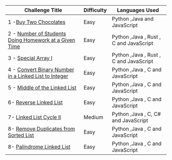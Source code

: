 | Challenge Title                                                                            | Difficulty | Languages Used                         |
| ------------------------------------------------------------------------------------------ | ---------- | -------------------------------------- |
| 1 -[Buy Two Chocolates](https://leetcode.com/problems/buy-two-chocolates/description/)   | Easy       | Python ,Java and JavaScript    |
| 2 - [Number of Students Doing Homework at a Given Time](https://leetcode.com/problems/number-of-students-doing-homework-at-a-given-time/description/) | Easy | Python ,Java , Rust , C and JavaScript |
| 3 - [Special Array I](https://leetcode.com/problems/special-array-i/description/) | Easy | Python ,Java , Rust , C and JavaScript |
|4 - [Convert Binary Number in a Linked List to Integer](https://leetcode.com/problems/convert-binary-number-in-a-linked-list-to-integer/description/) | Easy | Python ,Java  , C and JavaScript |
|5 - [Middle of the Linked List](https://leetcode.com/problems/middle-of-the-linked-list/description/) | Easy | Python ,Java  , C and JavaScript |
|6- [Reverse Linked List](https://leetcode.com/problems/reverse-linked-list/description/) | Easy | Python ,Java  , C and JavaScript |
|7- [Linked List Cycle II](https://leetcode.com/problems/linked-list-cycle-ii/description/) | Medium | Python ,Java  , C, C# and JavaScript |
| 8- [Remove Duplicates from Sorted List](https://leetcode.com/problems/remove-duplicates-from-sorted-list/description/) | Easy | Python ,Java  , C and JavaScript |
| 8- [Palindrome Linked List](https://leetcode.com/problems/palindrome-linked-list/description/) | Easy | Python ,Java  , C and JavaScript |